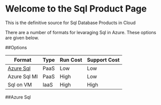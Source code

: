 # Welcome to the Sql Product Page

This is the definitive source for Sql Database Products in Cloud

There are a number of formats for levaraging Sql in Azure.  These options are given below.

##Options

Format	 | 	Type	 | 	Run Cost | 	Support Cost
------------	 | 	------------	 | 	------------ | 	------------
[Azure Sql](AzureSql.md)	 | 	PaaS	 | 	Low | 	Low
Azure Sql MI	| 	PaaS	 | 	High | 	Low
Sql on VM	| 	IaaS	 | 	High | 	High

##Azure Sql

